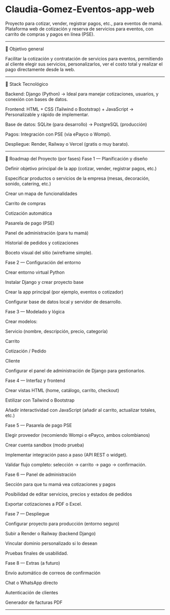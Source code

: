 # Claudia-Gomez-Eventos-app-web
Proyecto para cotizar, vender, registrar pagos, etc., para eventos de mamá.
Plataforma web de cotización y reserva de servicios para eventos, con carrito de compras y pagos en línea (PSE).

--------------------------------------------------------------------------------------------------------
🎯 Objetivo general

Facilitar la cotización y contratación de servicios para eventos, permitiendo al cliente elegir sus servicios, personalizarlos, ver el costo total y realizar el pago directamente desde la web.

--------------------------------------------------------------------------------------------------------

🧩 Stack Tecnológico

Backend: Django (Python)
→ Ideal para manejar cotizaciones, usuarios, y conexión con bases de datos.

Frontend: HTML + CSS (Tailwind o Bootstrap) + JavaScript
→ Personalizable y rápido de implementar.

Base de datos: SQLite (para desarrollo) → PostgreSQL (producción)

Pagos: Integración con PSE (via ePayco o Wompi).

Despliegue: Render, Railway o Vercel (gratis o muy barato).

--------------------------------------------------------------------------------------------------------

🚀 Roadmap del Proyecto (por fases)
Fase 1 — Planificación y diseño

Definir objetivo principal de la app (cotizar, vender, registrar pagos, etc.)

Especificar productos o servicios de la empresa (mesas, decoración, sonido, catering, etc.)

Crear un mapa de funcionalidades

Carrito de compras

Cotización automática

Pasarela de pago (PSE)

Panel de administración (para tu mamá)

Historial de pedidos y cotizaciones

Boceto visual del sitio (wireframe simple).

Fase 2 — Configuración del entorno

Crear entorno virtual Python

Instalar Django y crear proyecto base

Crear la app principal (por ejemplo, eventos o cotizador)

Configurar base de datos local y servidor de desarrollo.

Fase 3 — Modelado y lógica

Crear modelos:

Servicio (nombre, descripción, precio, categoría)

Carrito

Cotización / Pedido

Cliente

Configurar el panel de administración de Django para gestionarlos.

Fase 4 — Interfaz y frontend

Crear vistas HTML (home, catálogo, carrito, checkout)

Estilizar con Tailwind o Bootstrap

Añadir interactividad con JavaScript (añadir al carrito, actualizar totales, etc.)

Fase 5 — Pasarela de pago PSE

Elegir proveedor (recomiendo Wompi o ePayco, ambos colombianos)

Crear cuenta sandbox (modo prueba)

Implementar integración paso a paso (API REST o widget).

Validar flujo completo: selección → carrito → pago → confirmación.

Fase 6 — Panel de administración

Sección para que tu mamá vea cotizaciones y pagos

Posibilidad de editar servicios, precios y estados de pedidos

Exportar cotizaciones a PDF o Excel.

Fase 7 — Despliegue

Configurar proyecto para producción (entorno seguro)

Subir a Render o Railway (backend Django)

Vincular dominio personalizado si lo desean

Pruebas finales de usabilidad.

Fase 8 — Extras (a futuro)

Envío automático de correos de confirmación

Chat o WhatsApp directo

Autenticación de clientes

Generador de facturas PDF

--------------------------------------------------------------------------------------------------------
